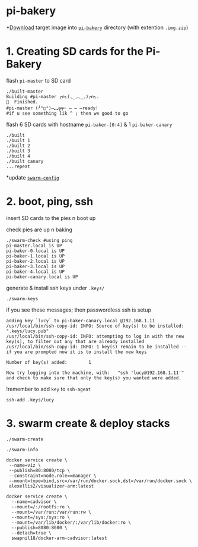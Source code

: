 # pi-bakery

\*[Download](https://blog.hypriot.com/downloads/) target image into [`pi-bakery`](https://github.com/giang12/pi-bakery) directory (with extention `.img.zip`)

# 1. Creating SD cards for the Pi-Bakery

flash `pi-master` to SD card

```ShellSession
./built-master
Building #pi-master ┌∩┐(◟‿◞◟‿◞)┌∩┐.
🍺  Finished.
#pi-master (╯°□°)–︻╦╤─ – – –ready!
#if u see something lik ^ ; then we good to go
```

flash 6 SD cards with hostname `pi-baker-[0:4]` & 1 `pi-baker-canary`

```ShellSession
./built
./built 1
./built 2
./built 3
./built 4
./built canary
...repeat
```

\*update [`swarm-config`](https://github.com/giang12/pi-bakery/blob/master/swarm-config)

# 2. boot, ping, ssh

insert SD cards to the pies n boot up

check pies are up n baking

```ShellSession
./swarm-check #using ping
pi-master.local is UP
pi-baker-0.local is UP
pi-baker-1.local is UP
pi-baker-2.local is UP
pi-baker-3.local is UP
pi-baker-4.local is UP
pi-baker-canary.local is UP
```

generate & install ssh keys under `.keys/`

```ShellSession
./swarm-keys
```

if you see these messages; then passwordless ssh is setup

```ShellSession
adding key `lucy` to pi-baker-canary.local @192.168.1.11
/usr/local/bin/ssh-copy-id: INFO: Source of key(s) to be installed: ".keys/lucy.pub"
/usr/local/bin/ssh-copy-id: INFO: attempting to log in with the new key(s), to filter out any that are already installed
/usr/local/bin/ssh-copy-id: INFO: 1 key(s) remain to be installed -- if you are prompted now it is to install the new keys

Number of key(s) added:        1

Now try logging into the machine, with:   "ssh 'lucy@192.168.1.11'"
and check to make sure that only the key(s) you wanted were added.
```

!remember to add `key` to `ssh-agent`

```
ssh-add .keys/lucy
```

# 3. swarm create & deploy stacks

```ShellSession
./swarm-create

./swarm-info
```

```
docker service create \
 --name=viz \
 --publish=80:8080/tcp \
 --constraint=node.role==manager \
 --mount=type=bind,src=/var/run/docker.sock,dst=/var/run/docker.sock \
 alexellis2/visualizer-arm:latest

docker service create \
  --name=cadvisor \
  --mount=/:/rootfs:ro \
  --mount=/var/run:/var/run:rw \
  --mount=/sys:/sys:ro \
  --mount=/var/lib/docker/:/var/lib/docker:ro \
  --publish=8080:8080 \
  --detach=true \
  swapnil18/docker-arm-cadvisor:latest
```
